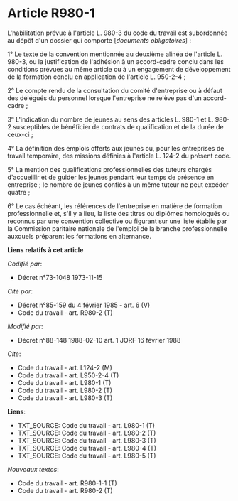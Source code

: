 # Article R980-1

L'habilitation prévue à l'article L. 980-3 du code du travail est subordonnée au dépôt d'un dossier qui comporte [*documents
obligatoires*] :

1° Le texte de la convention mentionnée au deuxième alinéa de l'article L. 980-3, ou la justification de l'adhésion à un
accord-cadre conclu dans les conditions prévues au même article ou à un engagement de développement de la formation conclu en
application de l'article L. 950-2-4 ;

2° Le compte rendu de la consultation du comité d'entreprise ou à défaut des délégués du personnel lorsque l'entreprise ne
relève pas d'un accord-cadre ;

3° L'indication du nombre de jeunes au sens des articles L. 980-1 et L. 980-2 susceptibles de bénéficier de contrats de
qualification et de la durée de ceux-ci ;

4° La définition des emplois offerts aux jeunes ou, pour les entreprises de travail temporaire, des missions définies à
l'article L. 124-2 du présent code. 

5° La mention des qualifications professionnelles des tuteurs chargés d'accueillir et de guider les jeunes pendant leur temps
de présence en entreprise ; le nombre de jeunes confiés à un même tuteur ne peut excéder quatre ;

6° Le cas échéant, les références de l'entreprise en matière de formation professionnelle et, s'il y a lieu, la liste des
titres ou diplômes homologués ou reconnus par une convention collective ou figurant sur une liste établie par la Commission
paritaire nationale de l'emploi de la branche professionnelle auxquels préparent les formations en alternance.

**Liens relatifs à cet article**

_Codifié par_:

  - Décret n°73-1048 1973-11-15

_Cité par_:

  - Décret n°85-159 du 4 février 1985 - art. 6 (V)
  - Code du travail - art. R980-2 (T)

_Modifié par_:

  - Décret n°88-148 1988-02-10 art. 1 JORF 16 février 1988

_Cite_:

  - Code du travail - art. L124-2 (M)
  - Code du travail - art. L950-2-4 (T)
  - Code du travail - art. L980-1 (T)
  - Code du travail - art. L980-2 (T)
  - Code du travail - art. L980-3 (T)

**Liens**:

  - TXT_SOURCE: Code du travail - art. L980-1 (T)
  - TXT_SOURCE: Code du travail - art. L980-2 (T)
  - TXT_SOURCE: Code du travail - art. L980-3 (T)
  - TXT_SOURCE: Code du travail - art. L980-4 (T)
  - TXT_SOURCE: Code du travail - art. L980-5 (T)

_Nouveaux textes_:

  - Code du travail - art. R980-1-1 (T)
  - Code du travail - art. R980-2 (T)
